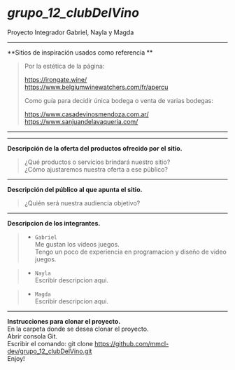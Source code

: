 # *grupo_12_clubDelVino*
Proyecto Integrador Gabriel, Nayla y Magda

---
**Sitios de inspiración usados como referencia **
>
>Por la estética de la página:
>
>https://irongate.wine/
>https://www.belgiumwinewatchers.com/fr/apercu
>
>Como guía para decidir única bodega o venta de varias bodegas:  
>
>https://www.casadevinosmendoza.com.ar/
>https://www.sanjuandelavaqueria.com/

---
---
**Descripción de la oferta del productos ofrecido por el sitio.**
>
>¿Qué productos o servicios brindará nuestro sitio?  
>¿Cómo ajustaremos nuestra oferta a ese público?  

---
**Descripción del público al que apunta el sitio.**
>
>¿Quién será nuestra audiencia objetivo?   

---
**Descripcion de los integrantes.**

> - `Gabriel`  
Me gustan los videos juegos.  
Tengo un poco de experiencia en programacion y diseño de video juegos.
  
> - `Nayla`  
Escribir descripcion aqui.

> - `Magda`  
Escribir descripcion aqui.

---
**Instrucciones para clonar el proyecto.**  
En la carpeta donde se desea clonar el proyecto.  
Abrir consola Git.  
Escribir el comando: git clone https://github.com/mmcl-dev/grupo_12_clubDelVino.git  
Enjoy!  
